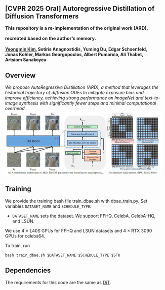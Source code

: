 ## [CVPR 2025 Oral] Autoregressive Distillation of Diffusion Transformers <br><sub><sub> This repository is a re-implementation of the original work (ARD), recreated based on the author's memory. </sub></sub>
**[Yeongmin Kim](https://sites.google.com/view/yeongmin-space), Sotiris Anagnostidis, Yuming Du, Edgar Schoenfeld, Jonas Kohler, Markos Georgopoulos, Albert Pumarola, Ali Thabet, Artsiom Sanakoyeu**  

## Overview
<i>We propose AutoRegressive Distillation (ARD), a method that leverages the historical trajectory of diffusion ODEs to mitigate exposure bias and improve efficiency, achieving strong performance on ImageNet and text-to-image synthesis with significantly fewer steps and minimal computational overhead.</i>
![Teaser image](./assets/figure1.JPG)

## Training

We provide the training bash file train_dbae.sh with dbae_train.py.
Set variables `DATASET_NAME` and `SCHEDULE_TYPE`:
- `DATASET_NAME` sets the dataset. We support FFHQ, CelebA, CelebA-HQ, and LSUN.

We use 4 $\times$ L40S GPUs for FFHQ and LSUN datasets and 4 $\times$ RTX 3090 GPUs for celeba64.

To train, run

```
bash train_dbae.sh $DATASET_NAME $SCHEDULE_TYPE $STO
```

## Dependencies
The requirements for this code are the same as [DiT](https://github.com/facebookresearch/DiT).
